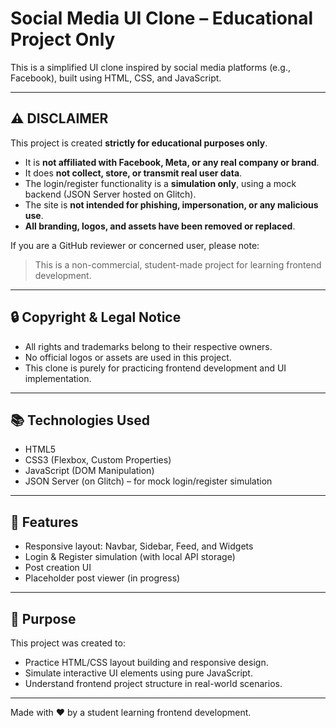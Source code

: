 # Social Media UI Clone – Educational Project Only

This is a simplified UI clone inspired by social media platforms (e.g., Facebook), built using HTML, CSS, and JavaScript.

---

## ⚠️ DISCLAIMER

This project is created **strictly for educational purposes only**.

- It is **not affiliated with Facebook, Meta, or any real company or brand**.
- It does **not collect, store, or transmit real user data**.
- The login/register functionality is a **simulation only**, using a mock backend (JSON Server hosted on Glitch).
- The site is **not intended for phishing, impersonation, or any malicious use**.
- **All branding, logos, and assets have been removed or replaced**.

If you are a GitHub reviewer or concerned user, please note:
> This is a non-commercial, student-made project for learning frontend development.

---

## 🔒 Copyright & Legal Notice

- All rights and trademarks belong to their respective owners.
- No official logos or assets are used in this project.
- This clone is purely for practicing frontend development and UI implementation.

---

## 📚 Technologies Used

- HTML5
- CSS3 (Flexbox, Custom Properties)
- JavaScript (DOM Manipulation)
- JSON Server (on Glitch) – for mock login/register simulation

---

## 🎯 Features

- Responsive layout: Navbar, Sidebar, Feed, and Widgets
- Login & Register simulation (with local API storage)
- Post creation UI
- Placeholder post viewer (in progress)

---

## 🧪 Purpose

This project was created to:

- Practice HTML/CSS layout building and responsive design.
- Simulate interactive UI elements using pure JavaScript.
- Understand frontend project structure in real-world scenarios.

---

Made with ❤️ by a student learning frontend development.
